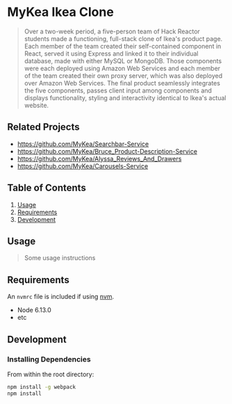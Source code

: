 # MyKea Ikea Clone

> Over a two-week period, a five-person team of Hack Reactor students made a functioning, full-stack clone of Ikea's product page. Each member of the team created their self-contained component in React, served it using Express and linked it to their individual database, made with either MySQL or MongoDB.
Those components were each deployed using Amazon Web Services and each member of the team created their own proxy server, which was also deployed over Amazon Web Services.
The final product seamlessly integrates the five components, passes client input among components and displays functionality, styling and interactivity identical to Ikea's actual website.

## Related Projects

  - https://github.com/MyKea/Searchbar-Service
  - https://github.com/MyKea/Bruce_Product-Description-Service
  - https://github.com/MyKea/Alyssa_Reviews_And_Drawers
  - https://github.com/MyKea/Carousels-Service

## Table of Contents

1. [Usage](#Usage)
1. [Requirements](#requirements)
1. [Development](#development)

## Usage

> Some usage instructions

## Requirements

An `nvmrc` file is included if using [nvm](https://github.com/creationix/nvm).

- Node 6.13.0
- etc

## Development

### Installing Dependencies

From within the root directory:

```sh
npm install -g webpack
npm install
```

